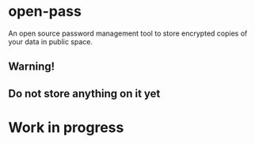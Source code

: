 # open-pass
An open source password management tool to store encrypted copies of your data in public space.
 
 
 ## Warning!
 
 ## Do not store anything on it yet

# Work in progress
